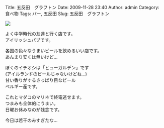 Title: 五反田　グラフトン
Date: 2009-11-28 23:40
Author: admin
Category: 食べ物
Tags: バー, 五反田
Slug: 五反田　グラフトン

<span
class="mt-enclosure mt-enclosure-image">[![](http://ca54makske.com/blog/files/20091128234004_92_thumb.jpg)](http://ca54makske.com/blog/files/20091128234004_92.jpg)</span>  
  

よく中学時代の友達と行く店です。  
アイリッシュパブです。

各国の色々なうまいビールを飲めるいい店です。  
あんまり安くは無いけど…

ぼくのイチオシは「ヒューガルデン」です  
(アイルランドのビールじゃないけどね…)  
甘い香りがするさっぱり目なビール  
ベルギー産です。

これとマダコのマリネで終電逃せます。  
つまみも全体的にうまい。  
日曜お休みなのが残念です。

今日は若干のみすぎたな…
